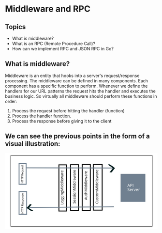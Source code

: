 # Middleware and RPC

## Topics

- What is middleware?
- What is an RPC (Remote Procedure Call)?
- How can we implement RPC and JSON RPC in Go?

## What is middleware?

Middleware is an entity that hooks into a server's request/response processing. The middleware can be defined in many components. Each component has a specific function to
perform. Whenever we define the handlers for our URL patterns the request hits the handler and executes the business logic. So virtually all middleware should perform these functions in order:

1. Process the request before hitting the handler (function)
2. Process the handler function.
3. Process the response before giving it to the client

## We can see the previous points in the form of a visual illustration:

![image1](images/image1.png)
